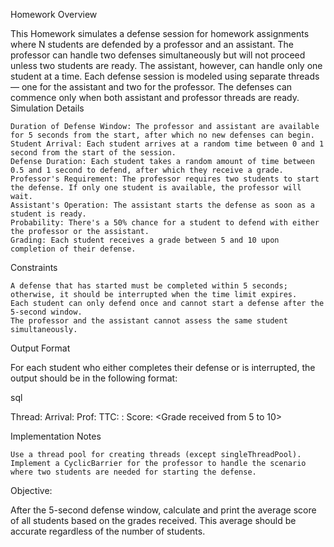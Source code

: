 Homework Overview

This Homework simulates a defense session for homework assignments where N students are defended by a professor and an assistant. The professor can handle two defenses simultaneously but will not proceed unless two students are ready. The assistant, however, can handle only one student at a time. Each defense session is modeled using separate threads — one for the assistant and two for the professor. The defenses can commence only when both assistant and professor threads are ready.
Simulation Details

    Duration of Defense Window: The professor and assistant are available for 5 seconds from the start, after which no new defenses can begin.
    Student Arrival: Each student arrives at a random time between 0 and 1 second from the start of the session.
    Defense Duration: Each student takes a random amount of time between 0.5 and 1 second to defend, after which they receive a grade.
    Professor's Requirement: The professor requires two students to start the defense. If only one student is available, the professor will wait.
    Assistant's Operation: The assistant starts the defense as soon as a student is ready.
    Probability: There's a 50% chance for a student to defend with either the professor or the assistant.
    Grading: Each student receives a grade between 5 and 10 upon completion of their defense.

Constraints

    A defense that has started must be completed within 5 seconds; otherwise, it should be interrupted when the time limit expires.
    Each student can only defend once and cannot start a defense after the 5-second window.
    The professor and the assistant cannot assess the same student simultaneously.

Output Format

For each student who either completes their defense or is interrupted, the output should be in the following format:

sql

Thread: <Thread name of the student> Arrival: <Arrival time of the student from the start of the defense> Prof: <Thread name of the assistant or professor> TTC: <Time taken to review the homework>:<Start time of the defense> Score: <Grade received from 5 to 10>

Implementation Notes

    Use a thread pool for creating threads (except singleThreadPool).
    Implement a CyclicBarrier for the professor to handle the scenario where two students are needed for starting the defense.

Objective:

After the 5-second defense window, calculate and print the average score of all students based on the grades received. This average should be accurate regardless of the number of students.
